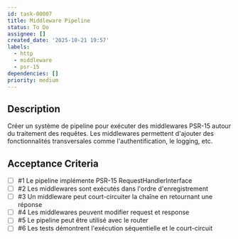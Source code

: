 ```yaml
---
id: task-00007
title: Middleware Pipeline
status: To Do
assignee: []
created_date: '2025-10-21 19:57'
labels:
  - http
  - middleware
  - psr-15
dependencies: []
priority: medium
---
```


## Description

<!-- SECTION:DESCRIPTION:BEGIN -->
Créer un système de pipeline pour exécuter des middlewares PSR-15 autour du traitement des requêtes. Les middlewares permettent d'ajouter des fonctionnalités transversales comme l'authentification, le logging, etc.
<!-- SECTION:DESCRIPTION:END -->

## Acceptance Criteria
<!-- AC:BEGIN -->
- [ ] #1 Le pipeline implémente PSR-15 RequestHandlerInterface
- [ ] #2 Les middlewares sont exécutés dans l'ordre d'enregistrement
- [ ] #3 Un middleware peut court-circuiter la chaîne en retournant une réponse
- [ ] #4 Les middlewares peuvent modifier request et response
- [ ] #5 Le pipeline peut être utilisé avec le router
- [ ] #6 Les tests démontrent l'exécution séquentielle et le court-circuit
<!-- AC:END -->
